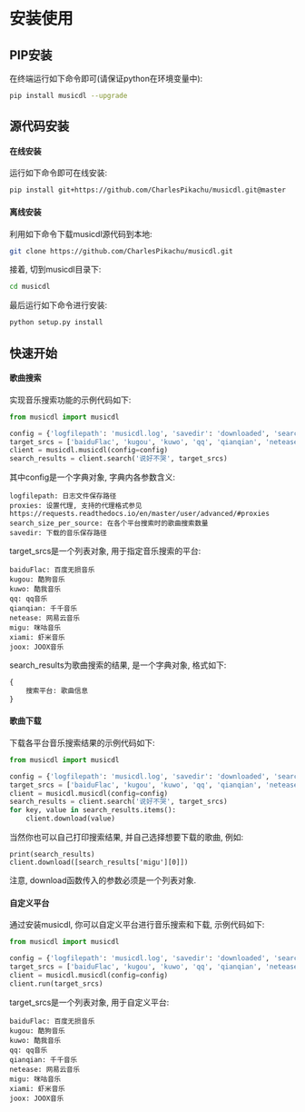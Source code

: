 # 安装使用

## PIP安装
在终端运行如下命令即可(请保证python在环境变量中):
```sh
pip install musicdl --upgrade
```

## 源代码安装
#### 在线安装
运行如下命令即可在线安装:
```sh
pip install git+https://github.com/CharlesPikachu/musicdl.git@master
```
#### 离线安装
利用如下命令下载musicdl源代码到本地:
```sh
git clone https://github.com/CharlesPikachu/musicdl.git
```
接着, 切到musicdl目录下:
```sh
cd musicdl
```
最后运行如下命令进行安装:
```sh
python setup.py install
```

## 快速开始
#### 歌曲搜索
实现音乐搜索功能的示例代码如下:
```python
from musicdl import musicdl

config = {'logfilepath': 'musicdl.log', 'savedir': 'downloaded', 'search_size_per_source': 5, 'proxies': {}}
target_srcs = ['baiduFlac', 'kugou', 'kuwo', 'qq', 'qianqian', 'netease', 'migu', 'xiami', 'joox']
client = musicdl.musicdl(config=config)
search_results = client.search('说好不哭', target_srcs)
```
其中config是一个字典对象, 字典内各参数含义:
```
logfilepath: 日志文件保存路径
proxies: 设置代理, 支持的代理格式参见https://requests.readthedocs.io/en/master/user/advanced/#proxies
search_size_per_source: 在各个平台搜索时的歌曲搜索数量
savedir: 下载的音乐保存路径  
```
target_srcs是一个列表对象, 用于指定音乐搜索的平台:
```
baiduFlac: 百度无损音乐
kugou: 酷狗音乐
kuwo: 酷我音乐
qq: qq音乐
qianqian: 千千音乐
netease: 网易云音乐
migu: 咪咕音乐
xiami: 虾米音乐
joox: JOOX音乐
```
search_results为歌曲搜索的结果, 是一个字典对象, 格式如下:
```python
{
    搜索平台: 歌曲信息
}
```
#### 歌曲下载
下载各平台音乐搜索结果的示例代码如下:
```python
from musicdl import musicdl

config = {'logfilepath': 'musicdl.log', 'savedir': 'downloaded', 'search_size_per_source': 5, 'proxies': {}}
target_srcs = ['baiduFlac', 'kugou', 'kuwo', 'qq', 'qianqian', 'netease', 'migu', 'xiami', 'joox']
client = musicdl.musicdl(config=config)
search_results = client.search('说好不哭', target_srcs)
for key, value in search_results.items():
    client.download(value)
```
当然你也可以自己打印搜索结果, 并自己选择想要下载的歌曲, 例如:
```
print(search_results)
client.download([search_results['migu'][0]])
```
注意, download函数传入的参数必须是一个列表对象.
#### 自定义平台
通过安装musicdl, 你可以自定义平台进行音乐搜索和下载, 示例代码如下:
```python
from musicdl import musicdl

config = {'logfilepath': 'musicdl.log', 'savedir': 'downloaded', 'search_size_per_source': 5, 'proxies': {}}
target_srcs = ['baiduFlac', 'kugou', 'kuwo', 'qq', 'qianqian', 'netease', 'migu', 'xiami', 'joox']
client = musicdl.musicdl(config=config)
client.run(target_srcs)
```
target_srcs是一个列表对象, 用于自定义平台:
```
baiduFlac: 百度无损音乐
kugou: 酷狗音乐
kuwo: 酷我音乐
qq: qq音乐
qianqian: 千千音乐
netease: 网易云音乐
migu: 咪咕音乐
xiami: 虾米音乐
joox: JOOX音乐
```